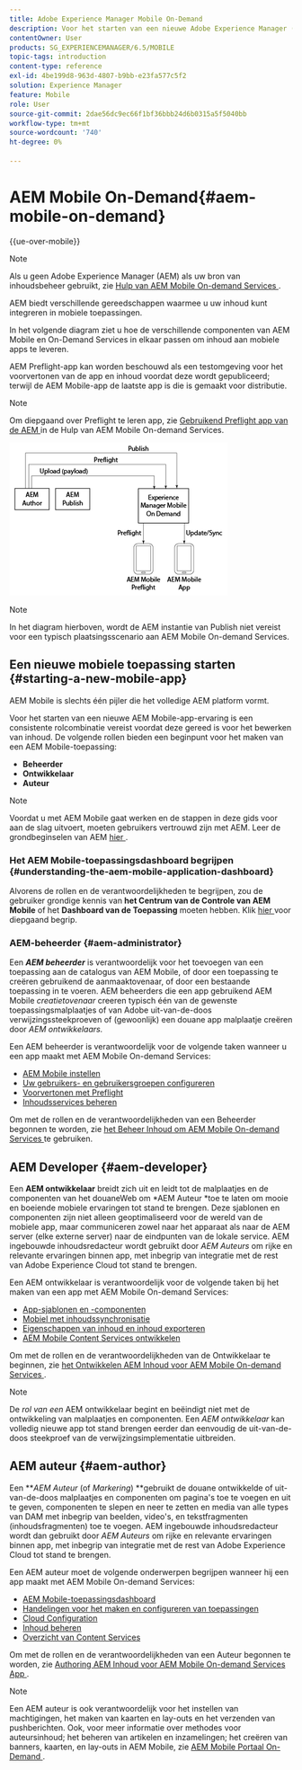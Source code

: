 ```yaml
---
title: Adobe Experience Manager Mobile On-Demand
description: Voor het starten van een nieuwe Adobe Experience Manager (AEM) Mobile-app-ervaring is een combinatie van rollen vereist voordat u inhoud kunt bewerken. Volg deze pagina om te beginnen met AEM mobiele On-Demand-services.
contentOwner: User
products: SG_EXPERIENCEMANAGER/6.5/MOBILE
topic-tags: introduction
content-type: reference
exl-id: 4be199d8-963d-4807-b9bb-e23fa577c5f2
solution: Experience Manager
feature: Mobile
role: User
source-git-commit: 2dae56dc9ec66f1bf36bbb24d6b0315a5f5040bb
workflow-type: tm+mt
source-wordcount: '740'
ht-degree: 0%

---
```


# AEM Mobile On-Demand{#aem-mobile-on-demand}

{{ue-over-mobile}}

>[!NOTE]
>
>Als u geen Adobe Experience Manager (AEM) als uw bron van inhoudsbeheer gebruikt, zie [ Hulp van AEM Mobile On-demand Services ](https://helpx.adobe.com/digital-publishing-solution/topics.html).

AEM biedt verschillende gereedschappen waarmee u uw inhoud kunt integreren in mobiele toepassingen.

In het volgende diagram ziet u hoe de verschillende componenten van AEM Mobile en On-Demand Services in elkaar passen om inhoud aan mobiele apps te leveren.

AEM Preflight-app kan worden beschouwd als een testomgeving voor het voorvertonen van de app en inhoud voordat deze wordt gepubliceerd; terwijl de AEM Mobile-app de laatste app is die is gemaakt voor distributie.

>[!NOTE]
>
>Om diepgaand over Preflight te leren app, zie [ Gebruikend Preflight app van de AEM ](https://helpx.adobe.com/digital-publishing-solution/help/preflight-app.html) in de Hulp van AEM Mobile On-demand Services.

![ chlimage_1-171 ](assets/chlimage_1-171.png)

>[!NOTE]
>
>In het diagram hierboven, wordt de AEM instantie van Publish niet vereist voor een typisch plaatsingsscenario aan AEM Mobile On-demand Services.

## Een nieuwe mobiele toepassing starten {#starting-a-new-mobile-app}

AEM Mobile is slechts één pijler die het volledige AEM platform vormt.

Voor het starten van een nieuwe AEM Mobile-app-ervaring is een consistente rolcombinatie vereist voordat deze gereed is voor het bewerken van inhoud. De volgende rollen bieden een beginpunt voor het maken van een AEM Mobile-toepassing:

* **Beheerder**
* **Ontwikkelaar**
* **Auteur**

>[!NOTE]
>
>Voordat u met AEM Mobile gaat werken en de stappen in deze gids voor aan de slag uitvoert, moeten gebruikers vertrouwd zijn met AEM. Leer de grondbeginselen van AEM [ hier ](/help/sites-deploying/deploy.md).

### Het AEM Mobile-toepassingsdashboard begrijpen {#understanding-the-aem-mobile-application-dashboard}

Alvorens de rollen en de verantwoordelijkheden te begrijpen, zou de gebruiker grondige kennis van **het Centrum van de Controle van AEM Mobile** of het **Dashboard van de Toepassing** moeten hebben. Klik [ hier ](/help/mobile/mobile-apps-ondemand-application-dashboard.md) voor diepgaand begrip.

### AEM-beheerder {#aem-administrator}

Een ***AEM beheerder*** is verantwoordelijk voor het toevoegen van een toepassing aan de catalogus van AEM Mobile, of door een toepassing te creëren gebruikend de aanmaaktovenaar, of door een bestaande toepassing in te voeren. AEM beheerders die een app gebruikend AEM Mobile *creatietovenaar* creeren typisch één van de gewenste toepassingsmalplaatjes of van Adobe uit-van-de-doos verwijzingssteekproeven of (gewoonlijk) een douane app malplaatje creëren door *AEM ontwikkelaars.*

Een AEM beheerder is verantwoordelijk voor de volgende taken wanneer u een app maakt met AEM Mobile On-demand Services:

* [AEM Mobile instellen](/help/mobile/aem-mobile-setup.md)
* [Uw gebruikers- en gebruikersgroepen configureren](/help/mobile/aem-mobile-configure-users.md)
* [Voorvertonen met Preflight](/help/mobile/aem-mobile-manage-ondemand-services.md)
* [Inhoudsservices beheren](/help/mobile/developing-content-services.md)

Om met de rollen en de verantwoordelijkheden van een Beheerder begonnen te worden, zie [ het Beheer Inhoud om AEM Mobile On-demand Services ](/help/mobile/aem-mobile.md) te gebruiken.

## AEM Developer {#aem-developer}

Een **AEM ontwikkelaar** breidt zich uit en leidt tot de malplaatjes en de componenten van het douaneWeb om *AEM Auteur *toe te laten om mooie en boeiende mobiele ervaringen tot stand te brengen. Deze sjablonen en componenten zijn niet alleen geoptimaliseerd voor de wereld van de mobiele app, maar communiceren zowel naar het apparaat als naar de AEM server (elke externe server) naar de eindpunten van de lokale service. AEM ingebouwde inhoudsredacteur wordt gebruikt door *AEM Auteurs* om rijke en relevante ervaringen binnen app, met inbegrip van integratie met de rest van Adobe Experience Cloud tot stand te brengen.

Een AEM ontwikkelaar is verantwoordelijk voor de volgende taken bij het maken van een app met AEM Mobile On-demand Services:

* [App-sjablonen en -componenten](/help/mobile/app-templates-and-components1.md)
* [Mobiel met inhoudssynchronisatie](/help/mobile/mobile-ondemand-contentsync.md)
* [Eigenschappen van inhoud en inhoud exporteren](/help/mobile/on-demand-content-properties-exporting.md)
* [AEM Mobile Content Services ontwikkelen](/help/mobile/developing-content-services.md)

Om met de rollen en de verantwoordelijkheden van de Ontwikkelaar te beginnen, zie [ het Ontwikkelen AEM Inhoud voor AEM Mobile On-demand Services ](/help/mobile/aem-mobile-on-demand.md).

>[!NOTE]
>
>De *rol van een* AEM ontwikkelaar begint en beëindigt niet met de ontwikkeling van malplaatjes en componenten. Een *AEM ontwikkelaar* kan volledig nieuwe app tot stand brengen eerder dan eenvoudig de uit-van-de-doos steekproef van de verwijzingsimplementatie uitbreiden.

## AEM auteur {#aem-author}

Een ***AEM Auteur* (of *Markering*) **gebruikt de douane ontwikkelde of uit-van-de-doos malplaatjes en componenten om pagina&#39;s toe te voegen en uit te geven, componenten te slepen en neer te zetten en media van alle types van DAM met inbegrip van beelden, video&#39;s, en tekstfragmenten (inhoudsfragmenten) toe te voegen. AEM ingebouwde inhoudsredacteur wordt dan gebruikt door *AEM Auteurs* om rijke en relevante ervaringen binnen app, met inbegrip van integratie met de rest van Adobe Experience Cloud tot stand te brengen.

Een AEM auteur moet de volgende onderwerpen begrijpen wanneer hij een app maakt met AEM Mobile On-demand Services:

* [AEM Mobile-toepassingsdashboard](/help/mobile/mobile-apps-ondemand-application-dashboard.md)
* [Handelingen voor het maken en configureren van toepassingen](/help/mobile/mobile-apps-ondemand-application-create-configure-action.md)
* [Cloud Configuration](/help/mobile/mobile-on-demand-associating-an-on-demand-app-to-cloud-configuration.md)
* [Inhoud beheren](/help/mobile/mobile-apps-ondemand-manage-content-ondemand.md)
* [Overzicht van Content Services](/help/mobile/develop-content-as-a-service.md)

Om met de rollen en de verantwoordelijkheden van een Auteur begonnen te worden, zie [ Authoring AEM Inhoud voor AEM Mobile On-demand Services App ](/help/mobile/mobile-apps-ondemand.md).

>[!NOTE]
>
>Een AEM auteur is ook verantwoordelijk voor het instellen van machtigingen, het maken van kaarten en lay-outs en het verzenden van pushberichten. Ook, voor meer informatie over methodes voor auteursinhoud; het beheren van artikelen en inzamelingen; het creëren van banners, kaarten, en lay-outs in AEM Mobile, zie [ AEM Mobile Portaal On-Demand ](https://helpx.adobe.com/digital-publishing-solution/topics.html#dynamicpod_reference_2).
